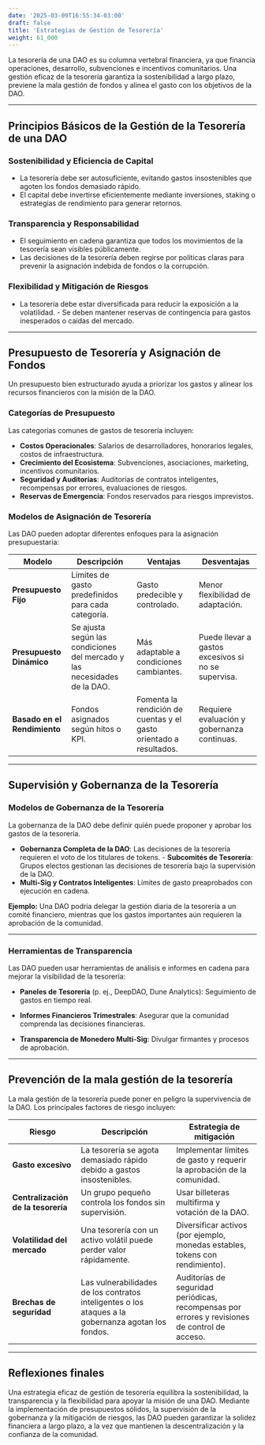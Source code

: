 ```yaml
---
date: '2025-03-09T16:55:34-03:00'
draft: false
title: 'Estrategias de Gestión de Tesorería'
weight: 61_000
---
```


La tesorería de una DAO es su columna vertebral financiera, ya que financia operaciones, desarrollo, subvenciones e incentivos comunitarios. Una gestión eficaz de la tesorería garantiza la sostenibilidad a largo plazo, previene la mala gestión de fondos y alinea el gasto con los objetivos de la DAO.

---

## **Principios Básicos de la Gestión de la Tesorería de una DAO**

### **Sostenibilidad y Eficiencia de Capital**
- La tesorería debe ser autosuficiente, evitando gastos insostenibles que agoten los fondos demasiado rápido.
- El capital debe invertirse eficientemente mediante inversiones, staking o estrategias de rendimiento para generar retornos.

### **Transparencia y Responsabilidad**
- El seguimiento en cadena garantiza que todos los movimientos de la tesorería sean visibles públicamente.
- Las decisiones de la tesorería deben regirse por políticas claras para prevenir la asignación indebida de fondos o la corrupción.

### **Flexibilidad y Mitigación de Riesgos**
- La tesorería debe estar diversificada para reducir la exposición a la volatilidad. - Se deben mantener reservas de contingencia para gastos inesperados o caídas del mercado.

---

## **Presupuesto de Tesorería y Asignación de Fondos**

Un presupuesto bien estructurado ayuda a priorizar los gastos y alinear los recursos financieros con la misión de la DAO.

### **Categorías de Presupuesto**
Las categorías comunes de gastos de tesorería incluyen:
- **Costos Operacionales**: Salarios de desarrolladores, honorarios legales, costos de infraestructura.
- **Crecimiento del Ecosistema**: Subvenciones, asociaciones, marketing, incentivos comunitarios.
- **Seguridad y Auditorías**: Auditorías de contratos inteligentes, recompensas por errores, evaluaciones de riesgos.
- **Reservas de Emergencia**: Fondos reservados para riesgos imprevistos.

### **Modelos de Asignación de Tesorería**
Las DAO pueden adoptar diferentes enfoques para la asignación presupuestaria:

| **Modelo** | **Descripción** | **Ventajas** | **Desventajas** |
|----------|---------------|---------|---------|
| **Presupuesto Fijo** | Límites de gasto predefinidos para cada categoría. | Gasto predecible y controlado. | Menor flexibilidad de adaptación. |
| **Presupuesto Dinámico** | Se ajusta según las condiciones del mercado y las necesidades de la DAO. | Más adaptable a condiciones cambiantes. | Puede llevar a gastos excesivos si no se supervisa. |
| **Basado en el Rendimiento** | Fondos asignados según hitos o KPI. | Fomenta la rendición de cuentas y el gasto orientado a resultados. | Requiere evaluación y gobernanza continuas. |

---

## **Supervisión y Gobernanza de la Tesorería**

### **Modelos de Gobernanza de la Tesorería**
La gobernanza de la DAO debe definir quién puede proponer y aprobar los gastos de la tesorería.

- **Gobernanza Completa de la DAO**: Las decisiones de la tesorería requieren el voto de los titulares de tokens. - **Subcomités de Tesorería**: Grupos electos gestionan las decisiones de tesorería bajo la supervisión de la DAO.
- **Multi-Sig y Contratos Inteligentes**: Límites de gasto preaprobados con ejecución en cadena.

**Ejemplo:** Una DAO podría delegar la gestión diaria de la tesorería a un comité financiero, mientras que los gastos importantes aún requieren la aprobación de la comunidad.

---

### **Herramientas de Transparencia**
Las DAO pueden usar herramientas de análisis e informes en cadena para mejorar la visibilidad de la tesorería:

- **Paneles de Tesorería** (p. ej., DeepDAO, Dune Analytics): Seguimiento de gastos en tiempo real.

- **Informes Financieros Trimestrales**: Asegurar que la comunidad comprenda las decisiones financieras.

- **Transparencia de Monedero Multi-Sig**: Divulgar firmantes y procesos de aprobación.

---

## **Prevención de la mala gestión de la tesorería**

La mala gestión de la tesorería puede poner en peligro la supervivencia de la DAO. Los principales factores de riesgo incluyen:

| **Riesgo** | **Descripción** | **Estrategia de mitigación** |
|----------|----------------|----------------------------|
| **Gasto excesivo** | La tesorería se agota demasiado rápido debido a gastos insostenibles. | Implementar límites de gasto y requerir la aprobación de la comunidad. |
| **Centralización de la tesorería** | Un grupo pequeño controla los fondos sin supervisión. | Usar billeteras multifirma y votación de la DAO. |
| **Volatilidad del mercado** | Una tesorería con un activo volátil puede perder valor rápidamente. | Diversificar activos (por ejemplo, monedas estables, tokens con rendimiento). |
| **Brechas de seguridad** | Las vulnerabilidades de los contratos inteligentes o los ataques a la gobernanza agotan los fondos. | Auditorías de seguridad periódicas, recompensas por errores y revisiones de control de acceso. |

---

## **Reflexiones finales**

Una estrategia eficaz de gestión de tesorería equilibra la sostenibilidad, la transparencia y la flexibilidad para apoyar la misión de una DAO. Mediante la implementación de presupuestos sólidos, la supervisión de la gobernanza y la mitigación de riesgos, las DAO pueden garantizar la solidez financiera a largo plazo, a la vez que mantienen la descentralización y la confianza de la comunidad.